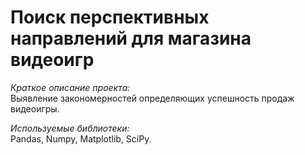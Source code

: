 # Поиск перспективных направлений для магазина видеоигр
*Краткое описание проекта:*  
Выявление закономерностей определяющих успешность продаж видеоигры.

*Используемые библиотеки:*  
Pandas, Numpy, Matplotlib, SciPy.

